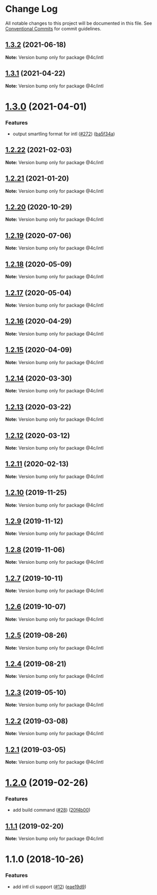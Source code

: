 # Change Log

All notable changes to this project will be documented in this file.
See [Conventional Commits](https://conventionalcommits.org) for commit guidelines.

## [1.3.2](https://github.com/4Catalyzer/cli/compare/@4c/intl@1.3.1...@4c/intl@1.3.2) (2021-06-18)

**Note:** Version bump only for package @4c/intl





## [1.3.1](https://github.com/4Catalyzer/cli/compare/@4c/intl@1.3.0...@4c/intl@1.3.1) (2021-04-22)

**Note:** Version bump only for package @4c/intl





# [1.3.0](https://github.com/4Catalyzer/cli/compare/@4c/intl@1.2.22...@4c/intl@1.3.0) (2021-04-01)


### Features

* output smartling format for intl ([#272](https://github.com/4Catalyzer/cli/issues/272)) ([ba5f34a](https://github.com/4Catalyzer/cli/commit/ba5f34a58d3a58abf07c8dd95f680599e3a524a4))





## [1.2.22](https://github.com/4Catalyzer/cli/compare/@4c/intl@1.2.21...@4c/intl@1.2.22) (2021-02-03)

**Note:** Version bump only for package @4c/intl





## [1.2.21](https://github.com/4Catalyzer/cli/compare/@4c/intl@1.2.20...@4c/intl@1.2.21) (2021-01-20)

**Note:** Version bump only for package @4c/intl





## [1.2.20](https://github.com/4Catalyzer/cli/compare/@4c/intl@1.2.19...@4c/intl@1.2.20) (2020-10-29)

**Note:** Version bump only for package @4c/intl





## [1.2.19](https://github.com/4Catalyzer/cli/compare/@4c/intl@1.2.18...@4c/intl@1.2.19) (2020-07-06)

**Note:** Version bump only for package @4c/intl





## [1.2.18](https://github.com/4Catalyzer/cli/compare/@4c/intl@1.2.17...@4c/intl@1.2.18) (2020-05-09)

**Note:** Version bump only for package @4c/intl





## [1.2.17](https://github.com/4Catalyzer/cli/compare/@4c/intl@1.2.16...@4c/intl@1.2.17) (2020-05-04)

**Note:** Version bump only for package @4c/intl





## [1.2.16](https://github.com/4Catalyzer/cli/compare/@4c/intl@1.2.15...@4c/intl@1.2.16) (2020-04-29)

**Note:** Version bump only for package @4c/intl





## [1.2.15](https://github.com/4Catalyzer/cli/compare/@4c/intl@1.2.14...@4c/intl@1.2.15) (2020-04-09)

**Note:** Version bump only for package @4c/intl





## [1.2.14](https://github.com/4Catalyzer/cli/compare/@4c/intl@1.2.13...@4c/intl@1.2.14) (2020-03-30)

**Note:** Version bump only for package @4c/intl





## [1.2.13](https://github.com/4Catalyzer/cli/compare/@4c/intl@1.2.12...@4c/intl@1.2.13) (2020-03-22)

**Note:** Version bump only for package @4c/intl





## [1.2.12](https://github.com/4Catalyzer/cli/compare/@4c/intl@1.2.11...@4c/intl@1.2.12) (2020-03-12)

**Note:** Version bump only for package @4c/intl





## [1.2.11](https://github.com/4Catalyzer/cli/compare/@4c/intl@1.2.10...@4c/intl@1.2.11) (2020-02-13)

**Note:** Version bump only for package @4c/intl





## [1.2.10](https://github.com/4Catalyzer/cli/compare/@4c/intl@1.2.9...@4c/intl@1.2.10) (2019-11-25)

**Note:** Version bump only for package @4c/intl





## [1.2.9](https://github.com/4Catalyzer/cli/compare/@4c/intl@1.2.8...@4c/intl@1.2.9) (2019-11-12)

**Note:** Version bump only for package @4c/intl





## [1.2.8](https://github.com/4Catalyzer/cli/compare/@4c/intl@1.2.7...@4c/intl@1.2.8) (2019-11-06)

**Note:** Version bump only for package @4c/intl





## [1.2.7](https://github.com/4Catalyzer/cli/compare/@4c/intl@1.2.6...@4c/intl@1.2.7) (2019-10-11)

**Note:** Version bump only for package @4c/intl





## [1.2.6](https://github.com/4Catalyzer/cli/compare/@4c/intl@1.2.5...@4c/intl@1.2.6) (2019-10-07)

**Note:** Version bump only for package @4c/intl





## [1.2.5](https://github.com/4Catalyzer/cli/compare/@4c/intl@1.2.4...@4c/intl@1.2.5) (2019-08-26)

**Note:** Version bump only for package @4c/intl





## [1.2.4](https://github.com/4Catalyzer/cli/compare/@4c/intl@1.2.3...@4c/intl@1.2.4) (2019-08-21)

**Note:** Version bump only for package @4c/intl





## [1.2.3](https://github.com/4Catalyzer/cli/compare/@4c/intl@1.2.2...@4c/intl@1.2.3) (2019-05-10)

**Note:** Version bump only for package @4c/intl





## [1.2.2](https://github.com/4Catalyzer/cli/compare/@4c/intl@1.2.1...@4c/intl@1.2.2) (2019-03-08)

**Note:** Version bump only for package @4c/intl





## [1.2.1](https://github.com/4Catalyzer/cli/compare/@4c/intl@1.2.0...@4c/intl@1.2.1) (2019-03-05)

**Note:** Version bump only for package @4c/intl





# [1.2.0](https://github.com/4Catalyzer/cli/compare/@4c/intl@1.1.1...@4c/intl@1.2.0) (2019-02-26)


### Features

* add build command ([#28](https://github.com/4Catalyzer/cli/issues/28)) ([20f4b00](https://github.com/4Catalyzer/cli/commit/20f4b00))





## [1.1.1](https://github.com/4Catalyzer/cli/compare/@4c/intl@1.1.0...@4c/intl@1.1.1) (2019-02-20)

**Note:** Version bump only for package @4c/intl

# 1.1.0 (2018-10-26)

### Features

- add intl cli support ([#12](https://github.com/4Catalyzer/cli/issues/12)) ([eae19d9](https://github.com/4Catalyzer/cli/commit/eae19d9))
